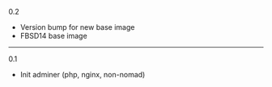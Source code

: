 0.2

* Version bump for new base image
* FBSD14 base image

---

0.1

* Init adminer (php, nginx, non-nomad)
